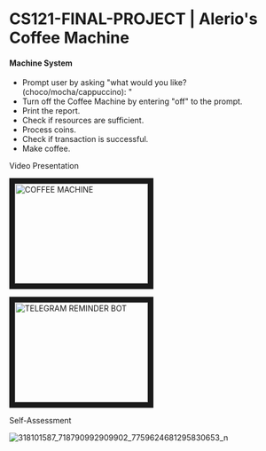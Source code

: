 # CS121-FINAL-PROJECT | Alerio's Coffee Machine
#### Machine System ####

- Prompt user by asking "what would you like? (choco/mocha/cappuccino): "
- Turn off the Coffee Machine by entering "off" to the prompt.
- Print the report.
- Check if resources are sufficient.
- Process coins.
- Check if transaction is successful.
- Make coffee.

Video Presentation

<a href="http://www.youtube.com/watch?v=VvPprS3g1xU" target="_blank"><img src="![image](https://user-images.githubusercontent.com/112956946/206858470-4da34cb8-293a-47b2-92ee-e3717a86c476.png)
/0.jpg" 
alt="COFFEE MACHINE" width="240" height="180" border="10" /></a>


<a href="http://www.youtube.com/watch?v=UKr4oLy-9Ds" target="_blank"><img src="![image](https://user-images.githubusercontent.com/111265651/206849578-6cde12f4-fe8d-4514-b641-35293d71ff6a.png)
/0.jpg" 
alt="TELEGRAM REMINDER BOT" width="240" height="180" border="10" /></a>


Self-Assessment

![318101587_718790992909902_7759624681295830653_n](https://user-images.githubusercontent.com/112959261/206857325-e5b39bea-da0e-4f8a-bbce-a2325270c281.jpg)

